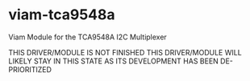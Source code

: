 # viam-tca9548a

Viam Module for the TCA9548A I2C Multiplexer

THIS DRIVER/MODULE IS NOT FINISHED
THIS DRIVER/MODULE WILL LIKELY STAY IN THIS STATE AS ITS DEVELOPMENT HAS BEEN DE-PRIORITIZED
